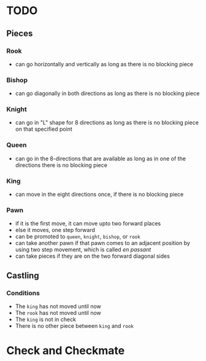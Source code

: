 # TODO

## Pieces
### Rook
- can go horizontally and vertically as long as there is no blocking piece
### Bishop
- can go diagonally in both directions as long as there is no blocking piece
### Knight
- can go in "L" shape for 8 directions as long as there is no blocking piece on that specified point
### Queen 
- can go in the 8-directions that are available as long as in one of the directions there is no blocking piece
### King
- can move in the eight directions once, if there is no blocking piece
### Pawn
- if it is the first move, it can move upto two forward places
- else it moves, one step forward
- can be promoted to `queen`, `knight`, `bishop`, or `rook`
- can take another pawn if that pawn comes to an adjacent position by using two step movement, which is called *en passant*
- can take pieces if they are on the two forward diagonal sides

## Castling
### Conditions
- The `king` has not moved until now
- The `rook` has not moved until now
- The `king` is not in check
- There is no other piece between `king` and `rook`

# Check and Checkmate
